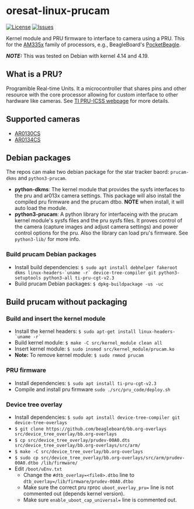 # oresat-linux-prucam

[![License](https://img.shields.io/github/license/oresat/oresat-linux-prucam)](./LICENSE)
[![Issues](https://img.shields.io/github/issues/oresat/oresat-linux-prucam)](https://github.com/oresat/oresat-linux-prucam/issues)

Kernel module and PRU firmware to interface to camera using a PRU.
This for the [AM335x] family of processors, e.g., BeagleBoard's [PocketBeagle].

_**NOTE:**_ This was tested on Debian with kernel 4.14 and 4.19.

## What is a PRU?

Programible Real-time Units. It a microcontroller that shares pins and other
resource with the core processor allowing for custom interface to other hardware
like cameras. See [TI PRU-ICSS webpage] for more details.

## Supported cameras

- [AR0130CS](https://www.onsemi.com/pub/Collateral/AR0130CS-D.PDF)
- [AR0134CS](https://www.onsemi.com/pub/Collateral/AR0134CS-D.PDF)

## Debian packages

The repos can make two debian package for the star tracker baord: `prucam-dkms`
and `python3-prucam`.

- **python-dkms**: The kernel module that provides the sysfs interfaces to the
pru and ar013x camera settings. This package will also install the compiled pru
firmware and the prucam dtbo. **NOTE** when install, it will auto load the module.
- **python3-prucam**: A python library for interfaceing with the prucam kernel
module's sysfs files and the pru sysfs files. It proves control of the camera
(capture images and adjust camera settings) and power control options for the
pru. Also the library can load pru's firmware. See `python3-lib/` for more info.

### Build prucam Debian packages

- Install build dependencies: ``$ sudo apt install debhelper fakeroot dkms
linux-headers-`uname -r` device-tree-compiler git python3-setuptools python3-all
ti-pru-cgt-v2.3``
- Build prucam Debian packages: `$ dpkg-buildpackage -us -uc`

## Build prucam without packaging

### Build and insert the kernel module

- Install the kernel headers: ``$ sudo apt-get install linux-headers-`uname -r` ``
- Build kernel module: `$ make -C src/kernel_module clean all`
- Insert kernel module: `$ sudo insmod src/kernel_module/prucam.ko`
- **Note:** To remove kernel module: `$ sudo rmmod prucam`

### PRU firmware

- Install dependencies: `$ sudo apt install ti-pru-cgt-v2.3`
- Compile and install pru firmware `sudo ./src/pru_code/deploy.sh`

### Device tree overlay

- Install dependencies: `$ sudo apt install device-tree-compiler git device-tree-overlays`
- `$ git clone https://github.com/beagleboard/bb.org-overlays src/device_tree_overlay/bb.org-overlays`
- `$ cp src/device_tree_overlay/prudev-00A0.dts src/device_tree_overlay/bb.org-overlays/src/arm/`
- `$ make -C src/device_tree_overlay/bb.org-overlays`
- `$ sudo cp src/device_tree_overlay/bb.org-overlays/src/arm/prudev-00A0.dtbo /lib/firmware/`
- Edit `/boot/uEnv.txt`
  - Change the `#dtb_overlay=<file8>.dtbo` line to `dtb_overlay=/lib/firmware/prudev-00A0.dtbo`
  - Make sure the correct pru rproc `uboot_overlay_pru=` line is not commented
  out (depends kernel version).
  - Make sure `enable_uboot_cap_universal=` line is commented out.

[TI PRU-ICSS webpage]:https://processors.wiki.ti.com/index.php/PRU-ICSS
[AM335x]:https://www.ti.com/processors/sitara-arm/am335x-cortex-a8/overview.html
[PocketBeagle]:https://beagleboard.org/pocket
[DKMS]:https://wiki.archlinux.org/index.php/Dynamic_Kernel_Module_Support
